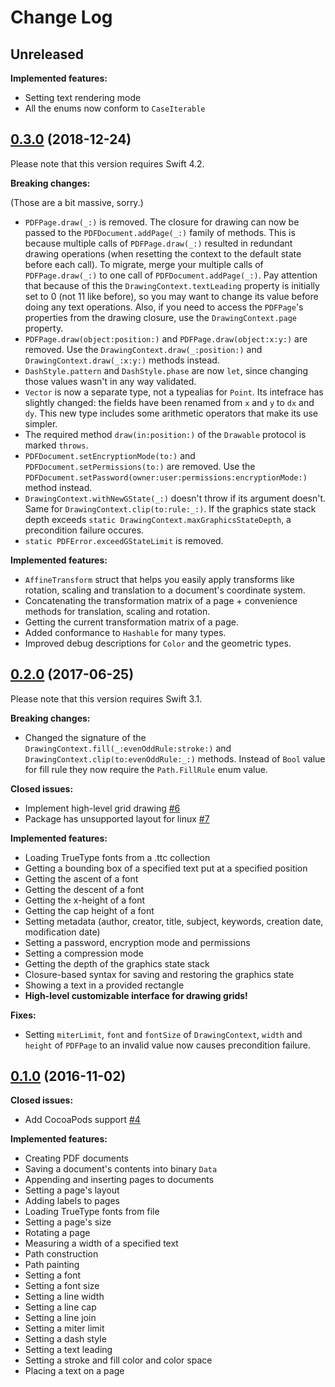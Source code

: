 # Change Log

## Unreleased

**Implemented features:**

- Setting text rendering mode
- All the enums now conform to `CaseIterable`

## [0.3.0](https://github.com/WeirdMath/SwiftyHaru/tree/0.3.0) (2018-12-24)

Please note that this version requires Swift 4.2.

**Breaking changes:**

(Those are a bit massive, sorry.)

- `PDFPage.draw(_:)` is removed. The closure for drawing can now be passed to the `PDFDocument.addPage(_:)` family of methods. This is because multiple calls of `PDFPage.draw(_:)` resulted in redundant drawing operations (when resetting the context to the default state before each call). To migrate, merge your multiple calls of `PDFPage.draw(_:)` to one call of `PDFDocument.addPage(_:)`. Pay attention that because of this the `DrawingContext.textLeading` property is initially set to 0 (not 11 like before), so you may want to change its value before doing any text operations. Also, if you need to access the `PDFPage`'s properties from the drawing closure, use the `DrawingContext.page` property.
- `PDFPage.draw(object:position:)` and `PDFPage.draw(object:x:y:)` are removed. Use the `DrawingContext.draw(_:position:)` and `DrawingContext.draw(_:x:y:)` methods instead.
- `DashStyle.pattern` and `DashStyle.phase` are now `let`, since changing those values wasn't in any way validated.
- `Vector` is now a separate type, not a typealias for `Point`. Its intefrace has slightly changed: the fields have been renamed from `x` and `y` to `dx` and `dy`. This new type includes some arithmetic operators that make its use simpler.
- The required method `draw(in:position:)` of the `Drawable` protocol is marked `throws`.
- `PDFDocument.setEncryptionMode(to:)` and `PDFDocument.setPermissions(to:)` are removed. Use the `PDFDocument.setPassword(owner:user:permissions:encryptionMode:)` method  instead.
- `DrawingContext.withNewGState(_:)` doesn't throw if its argument doesn't. Same for `DrawingContext.clip(to:rule:_:)`. If the graphics state stack depth exceeds `static DrawingContext.maxGraphicsStateDepth`, a precondition failure occures.
- `static PDFError.exceedGStateLimit` is removed.

**Implemented features:**

- `AffineTransform` struct that helps you easily apply transforms like rotation, scaling and translation to a document's coordinate system.
- Concatenating the transformation matrix of a page + convenience methods for translation, scaling and rotation.
- Getting the current transformation matrix of a page.
- Added conformance to `Hashable` for many types.
- Improved debug descriptions for `Color` and the geometric types.

## [0.2.0](https://github.com/WeirdMath/SwiftyHaru/tree/0.2.0) (2017-06-25)

Please note that this version requires Swift 3.1.

**Breaking changes:**

- Changed the signature of the `DrawingContext.fill(_:evenOddRule:stroke:)` and `DrawingContext.clip(to:evenOddRule:_:)` methods. Instead of `Bool` value for fill rule they now require the `Path.FillRule` enum value.

**Closed issues:**

- Implement high-level grid drawing [\#6](https://github.com/WeirdMath/SwiftyHaru/issues/6)
- Package has unsupported layout for linux [\#7](https://github.com/WeirdMath/SwiftyHaru/issues/7)

**Implemented features:**

- Loading TrueType fonts from a .ttc collection
- Getting a bounding box of a specified text put at a specified position
- Getting the ascent of a font
- Getting the descent of a font
- Getting the x-height of a font
- Getting the cap height of a font
- Setting metadata (author, creator, title, subject, keywords, creation date, modification date)
- Setting a password, encryption mode and permissions
- Setting a compression mode
- Getting the depth of the graphics state stack
- Closure-based syntax for saving and restoring the graphics state
- Showing a text in a provided rectangle
- **High-level customizable interface for drawing grids!**

**Fixes:**

- Setting `miterLimit`, `font` and `fontSize` of `DrawingContext`, `width` and `height` of `PDFPage` to an invalid value now causes precondition failure.

## [0.1.0](https://github.com/WeirdMath/SwiftyHaru/tree/0.1.0) (2016-11-02)
**Closed issues:**

- Add CocoaPods support [\#4](https://github.com/WeirdMath/SwiftyHaru/issues/4)

**Implemented features:**

- Creating PDF documents
- Saving a document's contents into binary `Data`
- Appending and inserting pages to documents
- Setting a page's layout
- Adding labels to pages
- Loading TrueType fonts from file
- Setting a page's size
- Rotating a page
- Measuring a width of a specified text
- Path construction
- Path painting
- Setting a font
- Setting a font size
- Setting a line width
- Setting a line cap
- Setting a line join
- Setting a miter limit
- Setting a dash style
- Setting a text leading
- Setting a stroke and fill color and color space
- Placing a text on a page
